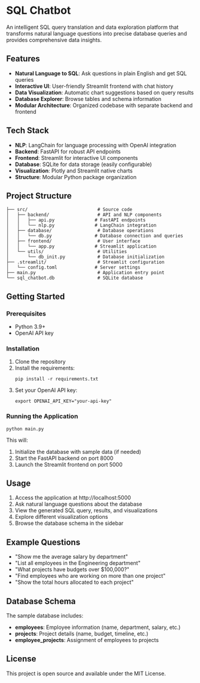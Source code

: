 # SQL Chatbot

An intelligent SQL query translation and data exploration platform that transforms natural language questions into precise database queries and provides comprehensive data insights.

## Features

- **Natural Language to SQL**: Ask questions in plain English and get SQL queries
- **Interactive UI**: User-friendly Streamlit frontend with chat history
- **Data Visualization**: Automatic chart suggestions based on query results
- **Database Explorer**: Browse tables and schema information
- **Modular Architecture**: Organized codebase with separate backend and frontend

## Tech Stack

- **NLP**: LangChain for language processing with OpenAI integration
- **Backend**: FastAPI for robust API endpoints
- **Frontend**: Streamlit for interactive UI components
- **Database**: SQLite for data storage (easily configurable)
- **Visualization**: Plotly and Streamlit native charts
- **Structure**: Modular Python package organization

## Project Structure

```
├── src/                          # Source code
│   ├── backend/                  # API and NLP components
│   │   ├── api.py               # FastAPI endpoints
│   │   └── nlp.py               # LangChain integration
│   ├── database/                 # Database operations
│   │   └── db.py                # Database connection and queries
│   ├── frontend/                 # User interface
│   │   └── app.py               # Streamlit application
│   └── utils/                    # Utilities
│       └── db_init.py            # Database initialization
├── .streamlit/                   # Streamlit configuration
│   └── config.toml              # Server settings
├── main.py                       # Application entry point
└── sql_chatbot.db                # SQLite database
```

## Getting Started

### Prerequisites

- Python 3.9+
- OpenAI API key

### Installation

1. Clone the repository
2. Install the requirements:
   ```
   pip install -r requirements.txt
   ```
3. Set your OpenAI API key:
   ```
   export OPENAI_API_KEY="your-api-key"
   ```

### Running the Application

```
python main.py
```

This will:
1. Initialize the database with sample data (if needed)
2. Start the FastAPI backend on port 8000
3. Launch the Streamlit frontend on port 5000

## Usage

1. Access the application at http://localhost:5000
2. Ask natural language questions about the database
3. View the generated SQL query, results, and visualizations
4. Explore different visualization options
5. Browse the database schema in the sidebar

## Example Questions

- "Show me the average salary by department"
- "List all employees in the Engineering department"
- "What projects have budgets over $100,000?"
- "Find employees who are working on more than one project"
- "Show the total hours allocated to each project"

## Database Schema

The sample database includes:

- **employees**: Employee information (name, department, salary, etc.)
- **projects**: Project details (name, budget, timeline, etc.)
- **employee_projects**: Assignment of employees to projects

## License

This project is open source and available under the MIT License.